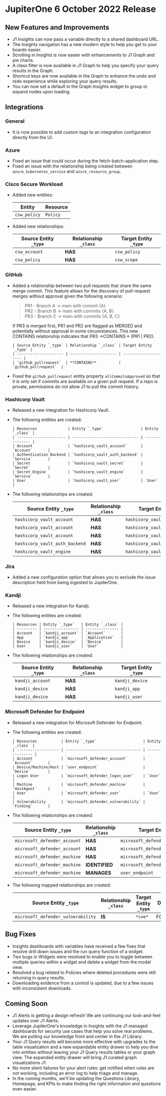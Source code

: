 # JupiterOne 6 October 2022 Release

## New Features and Improvements
-   J1 Insights can now pass a variable directly to a shared dashboard URL. 
-   The Insights navigation has a new modern style to help you get to your boards easier. 
-   Scrolling in Insights is now easier with enhancements to J1 Graph and pie charts. 
-   A class filter is now available in J1 Graph to help you specify your query results in the Graph. 
-   Shortcut keys are now available in the Graph to enhance the undo and redo experience while exploring your query results. 
-   You can now set a default in the Graph Insights widget to group or expand nodes upon loading. 

## Integrations
### General
  - It is now possible to add custom tags to an integration configuration directly from the UI.

### Azure
  - Fixed an issue that could occur during the fetch-batch-application step.
  - Fixed an issue with the relationship being created between `azure_kubernetes_service` and `azure_resource_group`.

### Cisco Secure Workload
  - Added new entities:

    | Entity       | Resource   |
    | ------------ | ---------- |
    | `csw_policy` | `Policy`   |

  - Added new relationships:

    | Source Entity `_type` | Relationship `_class` | Target Entity `_type` |
    | --------------------- | --------------------- | --------------------- |
    | `csw_account`         | **HAS**               | `csw_policy`          |
    | `csw_policy`          | **HAS**               | `csw_scope`           |

### GitHub
  - Added a relationship between two pull requests that share the same merge commit. This feature allows for the discovery of pull-request merges without approval given the following scenario:

    > PR1 - Branch A -> main with commit {A}  
    > PR2 - Branch B -> main with commits {A, B}  
    > PR3 - Branch C -> main with commits {A, B, C}

  	If PR3 is merged first, PR1 and PR2 are flagged as MERGED and potentially without approval in some circumstances. This new CONTAINS relationship indicates that PR3 ->CONTAINS-> (PR1 | PR2).

        | Source Entity `_type` | Relationship `_class` | Target Entity `_type` |
        | --------------------- | --------------------- | --------------------- |
        | `github_pullrequest`  | **CONTAINS**          | `github_pullrequest`  |

  - Fixed the `github_pullrequest` entity property `allCommitsApproved` so that it is only set if commits are available on a given pull request. If a repo is private, permissions do not allow J1 to pull the commit history.

### Hashicorp Vault
- Released a new integration for Hashicorp Vault. 

- The following entities are created:

      | Resources              | Entity `_type`                 | Entity `_class` |
      | ---------------------- | ------------------------------ | --------------- |
      | Account                | `hashicorp_vault_account`      | `Account`       |
      | Authentication Backend | `hashicorp_vault_auth_backend` | `Service`       |
      | Secret                 | `hashicorp_vault_secret`       | `Secret`        |
      | Secret Engine          | `hashicorp_vault_engine`       | `Service`       |
      | User                   | `hashicorp_vault_user`         | `User`          |

- The following relationships are created:

    | Source Entity `_type`          | Relationship `_class` | Target Entity `_type`          |
    | ------------------------------ | --------------------- | ------------------------------ |
    | `hashicorp_vault_account`      | **HAS**               | `hashicorp_vault_auth_backend` |
    | `hashicorp_vault_account`      | **HAS**               | `hashicorp_vault_engine`       |
    | `hashicorp_vault_account`      | **HAS**               | `hashicorp_vault_user`         |
    | `hashicorp_vault_auth_backend` | **HAS**               | `hashicorp_vault_user`         |
    | `hashicorp_vault_engine`       | **HAS**               | `hashicorp_vault_secret`       |


### Jira
  - Added a new configuration option that allows you to exclude the issue description field from being ingested to JupiterOne.

### Kandji
- Released a new integration for Kandji.

- The following entities are created:

      | Resources | Entity `_type`   | Entity `_class` |
      | --------- | ---------------- | --------------- |
      | Account   | `kandji_account` | `Account`       |
      | App       | `kandji_app`     | `Application`   |
      | Device    | `kandji_device`  | `Device`        |
      | User      | `kandji_user`    | `User`          |

- The following relationships are created:

    | Source Entity `_type` | Relationship `_class` | Target Entity `_type` |
    | --------------------- | --------------------- | --------------------- |
    | `kandji_account`      | **HAS**               | `kandji_device`       |
    | `kandji_device`       | **HAS**               | `kandji_app`          |
    | `kandji_device`       | **HAS**               | `kandji_user`         |

### Microsoft Defender for Endpoint
- Released a new integration for Microsoft Defender for Endpoint.

- The following entities are created:

      | Resources           | Entity `_type`                     | Entity `_class` |
      | ------------------- | ---------------------------------- | --------------- |
      | Account             | `microsoft_defender_account`       | `Account`       |
      | Device/Machine/Host | `user_endpoint`                    | `Device`        |
      | Logon User          | `microsoft_defender_logon_user`    | `User`          |
      | Machine             | `microsoft_defender_machine`       | `HostAgent`     |
      | User                | `microsoft_defender_user`          | `User`          |
      | Vulnerability       | `microsoft_defender_vulnerability` | `Finding`       |

- The following relationships are created:

    | Source Entity `_type`        | Relationship `_class` | Target Entity `_type`              |
    | ---------------------------- | --------------------- | ---------------------------------- |
    | `microsoft_defender_account` | **HAS**               | `microsoft_defender_machine`       |
    | `microsoft_defender_account` | **HAS**               | `microsoft_defender_user`          |
    | `microsoft_defender_machine` | **HAS**               | `microsoft_defender_logon_user`    |
    | `microsoft_defender_machine` | **IDENTIFIED**        | `microsoft_defender_vulnerability` |
    | `microsoft_defender_machine` | **MANAGES**           | `user_endpoint`                    |

- The following mapped relationships are created:

    | Source Entity `_type`              | Relationship `_class` | Target Entity `_type` | Direction |
    | ---------------------------------- | --------------------- | --------------------- | --------- |
    | `microsoft_defender_vulnerability` | **IS**                | `*cve*`               | FORWARD   |


## Bug Fixes
-  Insights dashboards with variables have received a few fixes that resolve drill down issues and the run query function of a widget. 
-  Two bugs in Widgets were resolved to enable you to toggle between multiple queries within a widget and delete a widget from the modal view. 
-  Resolved a bug related to Policies where deleted procedures were still returning in query results. 
-  Downloading evidence from a control is updated, due to a few issues with inconsistent downloads. 

## Coming Soon
- J1 Alerts is getting a design refresh! We are continuing our look-and-feel updates over J1 Alerts. 
- Leverage JupiterOne's knowledge in Insights with the J1 managed dashboards for security use cases that help you solve real problems. We are putting our knowledge front and center in the J1 Library. 
- Your J1 Query results will become more effective with upgrades to the table visualization and a new expandable entity drawer to help you dive into entities without leaving your J1 Query results tables or your graph view. The expanded entity drawer will bring J1 curated graph visualizations J1.
- No more silent failures for your alert rules: get notified when rules are not working, including an error log to help triage and manage. 
- In the coming months, we'll be updating the Questions Library, Homepage, and KPIs to make finding the right information and questions even easier.
